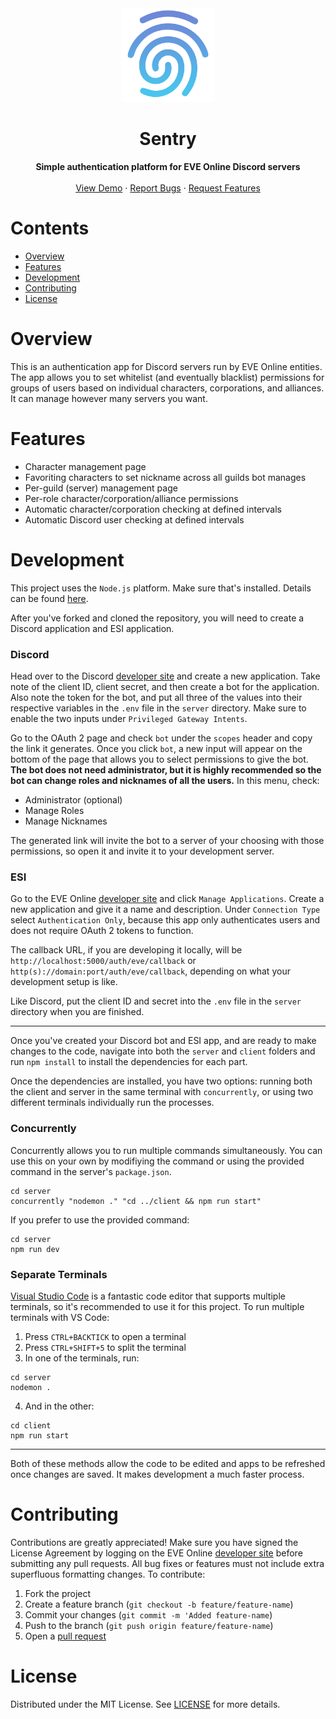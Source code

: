 <div align="center">
  <img src="https://raw.githubusercontent.com/aimsucks/sentry/master/assets/logo-github-color.png" width="150" height="auto" />
</div>

<h1 align="center">Sentry</h1>
<p align="center">
  <b>Simple authentication platform for EVE Online Discord servers</b></br></br>
  <a href="https://sentry.aimsucks.space/">View Demo</a> · <a href="https://github.com/Aimsucks/sentry/issues/new/choose">Report Bugs</a> · <a href="https://github.com/Aimsucks/sentry/issues/new/choose"> Request Features</a>
</p>

# Contents

* [Overview](#Overview)
* [Features](#Features)
* [Development](#Development)
* [Contributing](#Contributing)
* [License](#License)

# Overview

This is an authentication app for Discord servers run by EVE Online entities. The app allows you to set whitelist (and eventually blacklist) permissions for groups of users based on individual characters, corporations, and alliances. It can manage however many servers you want.

# Features

* Character management page
* Favoriting characters to set nickname across all guilds bot manages
* Per-guild (server) management page
* Per-role character/corporation/alliance permissions
* Automatic character/corporation checking at defined intervals
* Automatic Discord user checking at defined intervals

# Development

This project uses the `Node.js` platform. Make sure that's installed. Details can be found [here](https://nodejs.org/en/). 

After you've forked and cloned the repository, you will need to create a Discord application and ESI application.

### Discord

Head over to the Discord [developer site](https://discord.com/developers/applications) and create a new application. Take note of the client ID, client secret, and then create a bot for the application. Also note the token for the bot, and put all three of the values into their respective variables in the `.env` file in the `server` directory. Make sure to enable the two inputs under `Privileged Gateway Intents`. 

Go to the OAuth 2 page and check `bot` under the `scopes` header and copy the link it generates. Once you click `bot`, a new input will appear on the bottom of the page that allows you to select permissions to give the bot. **The bot does not need administrator, but it is highly recommended so the bot can change roles and nicknames of all the users.** In this menu, check:

* Administrator (optional)
* Manage Roles
* Manage Nicknames

The generated link will invite the bot to a server of your choosing with those permissions, so open it and invite it to your development server.

### ESI

Go to the EVE Online [developer site](https://developers.eveonline.com/) and click `Manage Applications`. Create a new application and give it a name and description. Under `Connection Type` select `Authentication Only`, because this app only authenticates users and does not require OAuth 2 tokens to function.

The callback URL, if you are developing it locally, will be `http://localhost:5000/auth/eve/callback` or `http(s)://domain:port/auth/eve/callback`, depending on what your development setup is like. 

Like Discord, put the client ID and secret into the `.env` file in the `server` directory when you are finished.

---

Once you've created your Discord bot and ESI app, and are ready to make changes to the code, navigate into both the `server` and `client` folders and run `npm install` to install the dependencies for each part.

Once the dependencies are installed, you have two options: running both the client and server in the same terminal with `concurrently`, or using two different terminals individually run the processes. 

### Concurrently

Concurrently allows you to run multiple commands simultaneously. You can use this on your own by modifiying the command or using the provided command in the server's `package.json`. 

```commandline
cd server
concurrently "nodemon ." "cd ../client && npm run start"
```

If you prefer to use the provided command:

```commandline
cd server
npm run dev
```

### Separate Terminals

[Visual Studio Code](https://code.visualstudio.com/) is a fantastic code editor that supports multiple terminals, so it's recommended to use it for this project. To run multiple terminals with VS Code:

1. Press `CTRL+BACKTICK` to open a terminal
2. Press `CTRL+SHIFT+5` to split the terminal
3. In one of the terminals, run:

```commandline
cd server
nodemon .
```
4. And in the other:

```commandline
cd client
npm run start
```

---

Both of these methods allow the code to be edited and apps to be refreshed once changes are saved. It makes development a much faster process.

# Contributing

Contributions are greatly appreciated! Make sure you have signed the License Agreement by logging on the EVE Online [developer site](https://developers.eveonline.com) before submitting any pull requests. All bug fixes or features must not include extra superfluous formatting changes. To contribute:

1. Fork the project
2. Create a feature branch (`git checkout -b feature/feature-name`)
3. Commit your changes (`git commit -m 'Added feature-name`)
4. Push to the branch (`git push origin feature/feature-name`)
5. Open a [pull request](https://github.com/Aimsucks/sentry/compare)

# License

Distributed under the MIT License. See [LICENSE](https://github.com/Aimsucks/sentry/blob/master/LICENSE) for more details.
